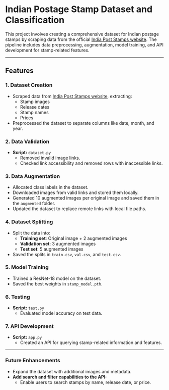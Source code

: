 # Indian Postage Stamp Dataset and Classification

This project involves creating a comprehensive dataset for Indian postage stamps by scraping data from the official [India Post Stamps website](https://postagestamps.gov.in/). The pipeline includes data preprocessing, augmentation, model training, and API development for stamp-related features.

---

## Features

### 1. Dataset Creation
- Scraped data from [India Post Stamps website](https://postagestamps.gov.in/), extracting:
  - Stamp images
  - Release dates
  - Stamp names
  - Prices
- Preprocessed the dataset to separate columns like date, month, and year.

### 2. Data Validation
- **Script:** `dataset.py`
  - Removed invalid image links.
  - Checked link accessibility and removed rows with inaccessible links.

### 3. Data Augmentation
- Allocated class labels in the dataset.
- Downloaded images from valid links and stored them locally.
- Generated 10 augmented images per original image and saved them in the `augmented` folder.
- Updated the dataset to replace remote links with local file paths.

### 4. Dataset Splitting
- Split the data into:
  - **Training set**: Original image + 2 augmented images
  - **Validation set**: 3 augmented images
  - **Test set**: 5 augmented images
- Saved the splits in `train.csv`, `val.csv`, and `test.csv`.

### 5. Model Training
- Trained a ResNet-18 model on the dataset.
- Saved the best weights in `stamp_model.pth`.

### 6. Testing
- **Script:** `test.py`
  - Evaluated model accuracy on test data.

### 7. API Development
- **Script:** `app.py`
  - Created an API for querying stamp-related information and features.

---

### Future Enhancements

- Expand the dataset with additional images and metadata.
- **Add search and filter capabilities to the API:**
  - Enable users to search stamps by name, release date, or price.


